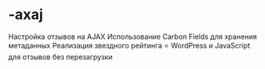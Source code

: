 # -axaj
Настройка отзывов на AJAX Использование Carbon Fields для хранения метаданных Реализация звездного рейтинга ⭐ WordPress и JavaScript для отзывов без перезагрузки
